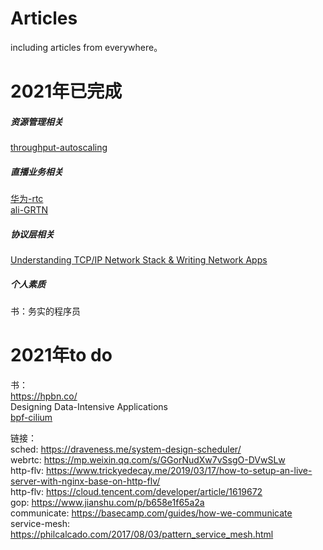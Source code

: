 # Articles  
  
including articles from everywhere。

# 2021年已完成

##### 资源管理相关

[throughput-autoscaling](https://engineering.fb.com/2020/09/14/networking-traffic/throughput-autoscaling/)

##### 直播业务相关    
[华为-rtc](https://mp.weixin.qq.com/s/YQjHqAYlZTwwIdIhRB5Cfg)   
[ali-GRTN](https://developer.aliyun.com/article/778264?utm_content=g_1000205299&comefrom=https://blogread.cn/news/)

##### 协议层相关   
[Understanding TCP/IP Network Stack & Writing Network Apps](https://www.cubrid.org/index.php?mid=blog&page=2&document_srl=3826497)

##### 个人素质  
书：务实的程序员

# 2021年to do
书：  
https://hpbn.co/      
Designing Data-Intensive Applications  
[bpf-cilium](https://github.com/cilium/cilium)

链接：  
sched: https://draveness.me/system-design-scheduler/  
webrtc: https://mp.weixin.qq.com/s/GGorNudXw7vSsgO-DVwSLw     
http-flv: https://www.trickyedecay.me/2019/03/17/how-to-setup-an-live-server-with-nginx-base-on-http-flv/   
http-flv: https://cloud.tencent.com/developer/article/1619672  
gop: https://www.jianshu.com/p/b658e1f65a2a  
communicate: https://basecamp.com/guides/how-we-communicate  
service-mesh: https://philcalcado.com/2017/08/03/pattern_service_mesh.html
